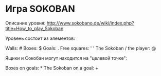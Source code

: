 Игра SOKOBAN
============

Описание уровня:
http://www.sokobano.de/wiki/index.php?title=How_to_play_Sokoban


Уровень состоит из элементов:

Walls: #
Boxes: $
Goals: .
Free squares: ' '
The Sokoban / the player: @

Ящики и Сокобан могут находится на "целевой точке":

Boxes on goals: *
The Sokoban on a goal: +
